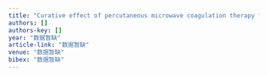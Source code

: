 ```yaml
---
title: "Curative effect of percutaneous microwave coagulation therapy for hepatocellular carcinoma"
authors: []
authors-key: []
year: "数据暂缺"
article-link: "数据暂缺"
venue: "数据暂缺"
bibex: "数据暂缺"
---
```

